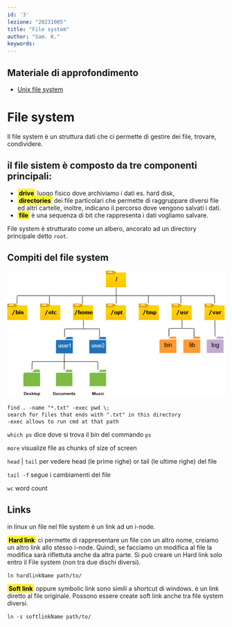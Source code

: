```yaml
---
id: '3'
lezione: "20231005"
title: "File system"
author: "Sam. K."
keywords: 
---
```

<style>
    strong{
        background-color:#faf43e;
        color: black;
        padding:0.1rem 0.2rem;
        border-radius:5px;
    }
</style>

## Materiale di approfondimento
* [Unix file system](https://pages.cs.wisc.edu/~remzi/OSTEP/file-intro.pdf)


# File system
Il file system è un struttura dati che ci permette di gestire dei file, trovare, condividere.

## il file sistem è composto da tre componenti principali:
-   **drive** luogo fisico dove archiviamo i dati es. hard disk, 
-   **directories** dei file particolari che permette di raggruppare diversi file ed altri cartelle, inoltre, indicano il percorso dove vengono salvati i dati. 
-   **file** è una sequenza di bit che rappresenta i dati vogliamo salvare.

File system è strutturato come un albero, ancorato ad un directory principale detto `root`. 

## Compiti del file system

![Linux-Directory-Structure](assets/images/Linux-Directory-Structure.png)

    find . -name "*.txt" -exec pwd \; 
    search for files that ends with ".txt" in this directory
    -exec allows to run cmd at that path

`which ps` dice dove si trova il bin del commando `ps`

`more` visualize file as chunks of size of screen

`head` | `tail` per vedere head (le prime righe) or tail (le ultime righe) del file

`tail -f` segue i cambiamenti del file

`wc` word count 

## Links 
in linux un file nel file system è un link ad un i-node.

**Hard link** ci permette di rappresentare un file con un altro nome, creiamo un altro link allo stesso i-node. Quindi, se facciamo un modifica al file la modifica sarà riflettuta anche da altra parte. Si può creare un Hard link solo entro il File system (non tra due dischi diversi).

    ln hardlinkName path/to/
    
**Soft link** oppure symbolic link sono simili a shortcut di windows. è un link diretto al file originale. Possono essere create soft link anche tra file system diversi.

    ln -s softlinkName path/to/





